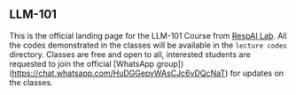 ## LLM-101
This is the official landing page for the LLM-101 Course from [RespAI Lab](https://respailab.github.io). All the codes demonstrated in the classes will be available 
in the `lecture codes` directory. Classes are free and open to all, interested students are requested to join the official [WhatsApp group])(https://chat.whatsapp.com/HuDGGepvWAsCJc6vDQcNaT) for updates on the classes.
